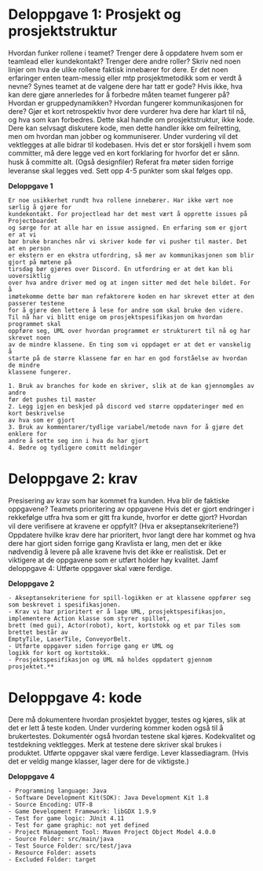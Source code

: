 # Deloppgave 1: Prosjekt og prosjektstruktur 
Hvordan funker rollene i teamet? 
Trenger dere å oppdatere hvem som er teamlead eller kundekontakt? 
Trenger dere andre roller? Skriv ned noen linjer om hva de ulike rollene 
faktisk innebærer for dere. Er det noen erfaringer enten team-messig eller 
mtp prosjektmetodikk som er verdt å nevne? Synes teamet at de valgene 
dere har tatt er gode? Hvis ikke, hva kan dere gjøre annerledes for å 
forbedre måten teamet fungerer på? Hvordan er gruppedynamikken? Hvordan 
fungerer kommunikasjonen for dere? Gjør et kort retrospektiv hvor dere 
vurderer hva dere har klart til nå, og hva som kan forbedres. Dette skal 
handle om prosjektstruktur, ikke kode. Dere kan selvsagt diskutere kode, 
men dette handler ikke om feilretting, men om hvordan man jobber og 
kommuniserer. Under vurdering vil det vektlegges at alle bidrar til 
kodebasen. Hvis det er stor forskjell i hvem som committer, må dere 
legge ved en kort forklaring for hvorfor det er sånn. husk å committe alt. 
(Også designﬁler) Referat fra møter siden forrige leveranse skal legges ved. 
Sett opp 4-5 punkter som skal følges opp.

**Deloppgave 1**

    Er noe usikkerhet rundt hva rollene innebærer. Har ikke vært noe særlig å gjøre for 
    kundekontakt. For projectlead har det mest vært å opprette issues på Projectboardet
    og sørge for at alle har en issue assigned. En erfaring som er gjort er at vi
    bør bruke branches når vi skriver kode før vi pusher til master. Det at en person 
    er ekstern er en ekstra utfordring, så mer av kommunikasjonen som blir gjort på møtene på 
    tirsdag bør gjøres over Discord. En utfordring er at det kan bli uoversiktlig 
    over hva andre driver med og at ingen sitter med det hele bildet. For å
    imøtekomme dette bør man refaktorere koden en har skrevet etter at den passerer testene
    for å gjøre den lettere å lese for andre som skal bruke den videre.
    Til nå har vi blitt enige om prosjektspesifikasjon om hvordan programmet skal 
    oppføre seg, UML over hvordan programmet er strukturert til nå og har skrevet noen 
    av de mindre klassene. En ting som vi oppdaget er at det er vanskelig å 
    starte på de større klassene før en har en god forståelse av hvordan de mindre 
    klassene fungerer. 

    1. Bruk av branches for kode en skriver, slik at de kan gjennomgåes av andre
    før det pushes til master
    2. Legg igjen en beskjed på discord ved større oppdateringer med en kort beskrivelse
    av hva som er gjort
    3. Bruk av kommentarer/tydlige variabel/metode navn for å gjøre det enklere for 
    andre å sette seg inn i hva du har gjort
    4. Bedre og tydligere comitt meldinger


# Deloppgave 2: krav 
Presisering av krav som har kommet fra kunden. Hva blir de faktiske oppgavene? 
Teamets prioritering av oppgavene Hvis det er gjort endringer i rekkefølge utfra hva 
som er gitt fra kunde, hvorfor er dette gjort? Hvordan vil dere veriﬁsere at kravene er 
oppfylt? (Hva er akseptansekriteriene?) Oppdatere hvilke krav dere har prioritert, hvor 
langt dere har kommet og hva dere har gjort siden forrige gang Kravlista er lang, men det 
er ikke nødvendig å levere på alle kravene hvis det ikke er realistisk. Det er viktigere 
at de oppgavene som er utført holder høy kvalitet. Jamf deloppgave 4: Utførte oppgaver skal 
være ferdige. 


**Deloppgave 2**
 
    - Akseptansekriteriene for spill-logikken er at klassene oppfører seg
    som beskrevet i spesifikasjonen. 
    - Krav vi har prioritert er å lage UML, prosjektspesifikasjon,
    implementere Action klasse som styrer spillet,
    brett (med gui), Actor(robot), kort, kortstokk og et par Tiles som brettet består av
    EmptyTile, LaserTile, ConveyorBelt. 
    - Utførte oppgaver siden forrige gang er UML og 
    logikk for kort og kortstokk. 
    - Prosjektspesifikasjon og UML må holdes oppdatert gjennom prosjektet.**

# Deloppgave 4: kode 
Dere må dokumentere hvordan prosjektet bygger, 
testes og kjøres, slik at det er lett å teste koden. 
Under vurdering kommer koden også til å brukertestes. 
Dokumentér også hvordan testene skal kjøres. Kodekvalitet og testdekning vektlegges. 
Merk at testene dere skriver skal brukes i produktet. Utførte oppgaver skal være ferdige. 
Lever klassediagram. (Hvis det er veldig mange klasser, lager dere for de viktigste.)

**Deloppgave 4**

    - Programming language: Java
    - Software Development Kit(SDK): Java Development Kit 1.8
    - Source Encoding: UTF-8
    - Game Development Framework: libGDX 1.9.9 
    - Test for game logic: JUnit 4.11
    - Test for game graphic: not yet defined
    - Project Management Tool: Maven Project Object Model 4.0.0
    - Source Folder: src/main/java 
    - Test Source Folder: src/test/java 
    - Resource Folder: assets
    - Excluded Folder: target
